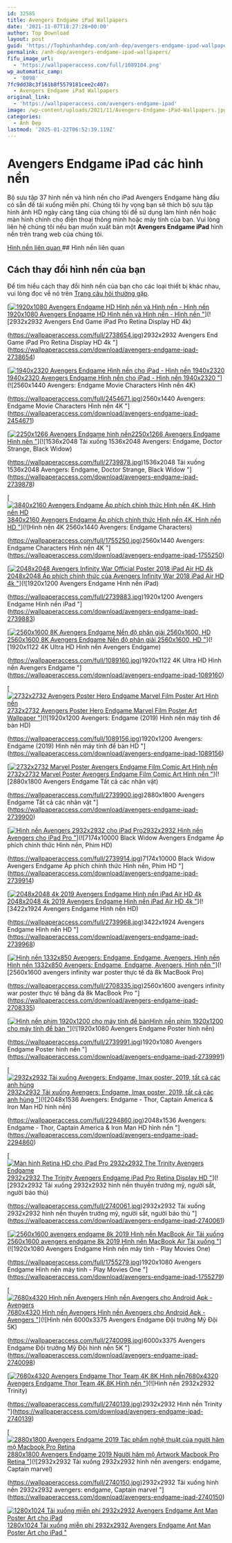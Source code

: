 ```yaml
---
id: 32585
title: Avengers Endgame iPad Wallpapers
date: '2021-11-07T18:27:28+00:00'
author: Top Download
layout: post
guid: 'https://Tophinhanhdep.com/anh-dep/avengers-endgame-ipad-wallpapers/'
permalink: /anh-dep/avengers-endgame-ipad-wallpapers/
fifu_image_url:
  - 'https://wallpaperaccess.com/full/1089104.png'
wp_automatic_camp:
  - '8098'
7fc9dd38c3f161b8f5579181cee2c407:
  - Avengers Endgame iPad Wallpapers
original_link:
  - 'https://wallpaperaccess.com/avengers-endgame-ipad'
image: /wp-content/uploads/2021/11/Avengers-Endgame-iPad-Wallpapers.jpg
categories:
  - Ảnh Đẹp
lastmod: '2025-01-22T06:52:39.119Z'
---
```

# Avengers Endgame iPad các hình nền

Bộ sưu tập 37 hình nền và hình nền cho iPad Avengers Endgame hàng đầu có sẵn để tải xuống miễn phí. Chúng tôi hy vọng bạn sẽ thích bộ sưu tập hình ảnh HD ngày càng tăng của chúng tôi để sử dụng làm hình nền hoặc màn hình chính cho điện thoại thông minh hoặc máy tính của bạn. Vui lòng liên hệ chúng tôi nếu bạn muốn xuất bản một **Avengers Endgame iPad** hình nền trên trang web của chúng tôi.

[Hình nền liên quan ](#related) ## Hình nền liên quan

## Cách thay đổi hình nền của bạn

Để tìm hiểu cách thay đổi hình nền của bạn cho các loại thiết bị khác nhau, vui lòng đọc về nó trên [Trang câu hỏi thường gặp](https://tophinhanhdep.com/faq/).

  
[[![1920x1080 Avengers Endgame HD Hình nền và Hình nền - Hình nền](https://wallpaperaccess.com/full/1089104.png)1920x1080 Avengers Endgame HD Hình nền và Hình nền - Hình nền "](https://wallpaperaccess.com/download/avengers-endgame-ipad-1089104)](![2932x2932 Avengers End Game iPad Pro Retina Display HD 4k)

(https://wallpaperaccess.com/full/2738654.jpg)2932x2932 Avengers End Game iPad Pro Retina Display HD 4k "](https://wallpaperaccess.com/download/avengers-endgame-ipad-2738654)

[[![1940x2320 Avengers Endgame Hình nền cho iPad - Hình nền 1940x2320](https://wallpaperaccess.com/full/2738657.jpg)1940x2320 Avengers Endgame Hình nền cho iPad - Hình nền 1940x2320 "](https://wallpaperaccess.com/download/avengers-endgame-ipad-2738657)](![2560x1440 Avengers: Endgame Movie Characters Hình nền 4K)

(https://wallpaperaccess.com/full/2454671.jpg)2560x1440 Avengers: Endgame Movie Characters Hình nền 4K "](https://wallpaperaccess.com/download/avengers-endgame-ipad-2454671)

[[![2250x1266 Avengers Endgame hình nền](https://wallpaperaccess.com/full/1089103.jpg)2250x1266 Avengers Endgame Hình nền "](https://wallpaperaccess.com/download/avengers-endgame-ipad-1089103)](![1536x2048 Tải xuống 1536x2048 Avengers: Endgame, Doctor Strange, Black Widow)

(https://wallpaperaccess.com/full/2739878.jpg)1536x2048 Tải xuống 1536x2048 Avengers: Endgame, Doctor Strange, Black Widow "](https://wallpaperaccess.com/download/avengers-endgame-ipad-2739878)

[[![3840x2160 Avengers Endgame Áp phích chính thức Hình nền 4K.  Hình nền HD](https://wallpaperaccess.com/full/1089112.jpg)3840x2160 Avengers Endgame Áp phích chính thức Hình nền 4K. Hình nền HD "](https://wallpaperaccess.com/download/avengers-endgame-ipad-1089112)](![Hình nền 4K 2560x1440 Avengers: Endgame Characters)

(https://wallpaperaccess.com/full/1755250.jpg)2560x1440 Avengers: Endgame Characters Hình nền 4K "](https://wallpaperaccess.com/download/avengers-endgame-ipad-1755250)

[[![2048x2048 Avengers Infinity War Official Poster 2018 iPad Air HD 4k](https://wallpaperaccess.com/full/39930.jpg)2048x2048 Áp phích chính thức của Avengers Infinity War 2018 iPad Air HD 4k "](https://wallpaperaccess.com/download/avengers-endgame-ipad-39930)](![1920x1200 Avengers Endgame Hình nền iPad)

(https://wallpaperaccess.com/full/2739883.jpg)1920x1200 Avengers Endgame Hình nền iPad "](https://wallpaperaccess.com/download/avengers-endgame-ipad-2739883)

[[![2560x1600 8K Avengers Endgame Nền độ phân giải 2560x1600, HD](https://wallpaperaccess.com/full/2739884.jpg)2560x1600 8K Avengers Endgame Nền độ phân giải 2560x1600, HD "](https://wallpaperaccess.com/download/avengers-endgame-ipad-2739884)](![1920x1122 4K Ultra HD Hình nền Avengers Endgame)

(https://wallpaperaccess.com/full/1089160.jpg)1920x1122 4K Ultra HD Hình nền Avengers Endgame "](https://wallpaperaccess.com/download/avengers-endgame-ipad-1089160)

[[![2732x2732 Avengers Poster Hero Endgame Marvel Film Poster Art Hình nền](https://wallpaperaccess.com/full/2738685.jpg)2732x2732 Avengers Poster Hero Endgame Marvel Film Poster Art Wallpaper "](https://wallpaperaccess.com/download/avengers-endgame-ipad-2738685)](![1920x1200 Avengers: Endgame (2019) Hình nền máy tính để bàn HD)

(https://wallpaperaccess.com/full/1089156.jpg)1920x1200 Avengers: Endgame (2019) Hình nền máy tính để bàn HD "](https://wallpaperaccess.com/download/avengers-endgame-ipad-1089156)

[[![2732x2732 Marvel Poster Avengers Endgame Film Comic Art Hình nền](https://wallpaperaccess.com/full/2169197.jpg)2732x2732 Marvel Poster Avengers Endgame Film Comic Art Hình nền "](https://wallpaperaccess.com/download/avengers-endgame-ipad-2169197)](![2880x1800 Avengers Endgame Tất cả các nhân vật)

(https://wallpaperaccess.com/full/2739900.jpg)2880x1800 Avengers Endgame Tất cả các nhân vật "](https://wallpaperaccess.com/download/avengers-endgame-ipad-2739900)

[[![Hình nền Avengers 2932x2932 cho iPad Pro](https://wallpaperaccess.com/full/2739904.jpg)2932x2932 Hình nền Avengers cho iPad Pro "](https://wallpaperaccess.com/download/avengers-endgame-ipad-2739904)](![7174x10000 Black Widow Avengers Endgame Áp phích chính thức Hình nền, Phim HD)

(https://wallpaperaccess.com/full/2739914.jpg)7174x10000 Black Widow Avengers Endgame Áp phích chính thức Hình nền, Phim HD "](https://wallpaperaccess.com/download/avengers-endgame-ipad-2739914)

[[![2048x2048 4k 2019 Avengers Endgame Hình nền iPad Air HD 4k](https://wallpaperaccess.com/full/2739959.jpg)2048x2048 4k 2019 Avengers Endgame Hình nền iPad Air HD 4k "](https://wallpaperaccess.com/download/avengers-endgame-ipad-2739959)](![3422x1924 Avengers Endgame Hình nền HD)

(https://wallpaperaccess.com/full/2739968.jpg)3422x1924 Avengers Endgame Hình nền HD "](https://wallpaperaccess.com/download/avengers-endgame-ipad-2739968)

[[![Hình nền 1332x850 Avengers: Endgame, Endgame, Avengers, Hình nền](https://wallpaperaccess.com/full/1330005.jpg)Hình nền 1332x850 Avengers: Endgame, Endgame, Avengers, Hình nền "](https://wallpaperaccess.com/download/avengers-endgame-ipad-1330005)](![2560x1600 avengers infinity war poster thực tế đá 8k MacBook Pro)

(https://wallpaperaccess.com/full/2708335.jpg)2560x1600 avengers infinity war poster thực tế bằng đá 8k MacBook Pro "](https://wallpaperaccess.com/download/avengers-endgame-ipad-2708335)

[[![Hình nền phim 1920x1200 cho máy tính để bàn](https://wallpaperaccess.com/full/2739980.jpg)Hình nền phim 1920x1200 cho máy tính để bàn "](https://wallpaperaccess.com/download/avengers-endgame-ipad-2739980)](![1920x1080 Avengers Endgame Poster hình nền)

(https://wallpaperaccess.com/full/2739991.jpg)1920x1080 Avengers Endgame Poster hình nền "](https://wallpaperaccess.com/download/avengers-endgame-ipad-2739991)

[[![2932x2932 Tải xuống Avengers: Endgame, Imax poster, 2019, tất cả các anh hùng](https://wallpaperaccess.com/full/2739996.jpg)2932x2932 Tải xuống Avengers: Endgame, Imax poster, 2019, tất cả các anh hùng "](https://wallpaperaccess.com/download/avengers-endgame-ipad-2739996)](![2048x1536 Avengers: Endgame - Thor, Captain America & Iron Man HD hình nền)

(https://wallpaperaccess.com/full/2294860.jpg)2048x1536 Avengers: Endgame - Thor, Captain America &amp; Iron Man HD hình nền "](https://wallpaperaccess.com/download/avengers-endgame-ipad-2294860)

[[![Màn hình Retina HD cho iPad Pro 2932x2932 The Trinity Avengers Endgame](https://wallpaperaccess.com/full/2740055.jpg)2932x2932 The Trinity Avengers Endgame iPad Pro Retina Display HD "](https://wallpaperaccess.com/download/avengers-endgame-ipad-2740055)](![2932x2932 Tải xuống 2932x2932 hình nền thuyền trưởng mỹ, người sắt, người báo thù)

(https://wallpaperaccess.com/full/2740061.jpg)2932x2932 Tải xuống 2932x2932 hình nền thuyền trưởng mỹ, người sắt, người báo thù "](https://wallpaperaccess.com/download/avengers-endgame-ipad-2740061)

[[![2560x1600 avengers endgame 8k 2019 Hình nền MacBook Air Tải xuống](https://wallpaperaccess.com/full/2253838.jpg)2560x1600 avengers endgame 8k 2019 Hình nền MacBook Air Tải xuống "](https://wallpaperaccess.com/download/avengers-endgame-ipad-2253838)](![1920x1080 Avengers Endgame Hình nền máy tính - Play Movies One)

(https://wallpaperaccess.com/full/1755279.jpg)1920x1080 Avengers Endgame Hình nền máy tính - Play Movies One "](https://wallpaperaccess.com/download/avengers-endgame-ipad-1755279)

[[![7680x4320 Hình nền Avengers Hình nền Avengers cho Android Apk - Avengers](https://wallpaperaccess.com/full/2740082.jpg)7680x4320 Hình nền Avengers Hình nền Avengers cho Android Apk - Avengers "](https://wallpaperaccess.com/download/avengers-endgame-ipad-2740082)](![Hình nền 6000x3375 Avengers Endgame Đội trưởng Mỹ Đội 5K)

(https://wallpaperaccess.com/full/2740098.jpg)6000x3375 Avengers Endgame Đội trưởng Mỹ Đội hình nền 5K "](https://wallpaperaccess.com/download/avengers-endgame-ipad-2740098)

[[![7680x4320 Avengers Endgame Thor Team 4K 8K Hình nền](https://wallpaperaccess.com/full/1115271.jpg)7680x4320 Avengers Endgame Thor Team 4K 8K Hình nền "](https://wallpaperaccess.com/download/avengers-endgame-ipad-1115271)](![Hình nền 2932x2932 Trinity)

(https://wallpaperaccess.com/full/2740139.jpg)2932x2932 Hình nền Trinity "](https://wallpaperaccess.com/download/avengers-endgame-ipad-2740139)

[[![2880x1800 Avengers Endgame 2019 Tác phẩm nghệ thuật của người hâm mộ Macbook Pro Retina](https://wallpaperaccess.com/full/2740148.jpg)2880x1800 Avengers Endgame 2019 Người hâm mộ Artwork Macbook Pro Retina "](https://wallpaperaccess.com/download/avengers-endgame-ipad-2740148)](![2932x2932 Tải xuống 2932x2932 hình nền avengers: endgame, Captain marvel)

(https://wallpaperaccess.com/full/2740150.jpg)2932x2932 Tải xuống hình nền 2932x2932 avengers: endgame, Captain marvel "](https://wallpaperaccess.com/download/avengers-endgame-ipad-2740150)

[![1280x1024 Tải xuống miễn phí 2932x2932 Avengers Endgame Ant Man Poster Art cho iPad](https://wallpaperaccess.com/full/2740154.jpg)1280x1024 Tải xuống miễn phí 2932x2932 Avengers Endgame Ant Man Poster Art cho iPad "](https://wallpaperaccess.com/download/avengers-endgame-ipad-2740154)
